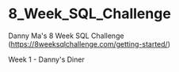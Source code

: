 # 8_Week_SQL_Challenge
Danny Ma's 8 Week SQL Challenge (https://8weeksqlchallenge.com/getting-started/)

Week 1 - Danny's Diner
